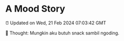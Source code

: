 # A Mood Story

⏰ Updated on Wed, 21 Feb 2024 07:03:42 GMT

💭 Thought: Mungkin aku butuh snack sambil ngoding.

